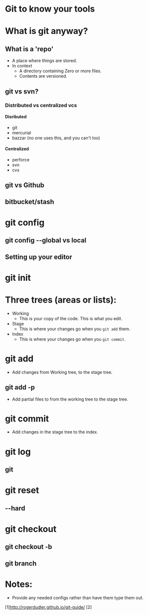 # Git to know your tools

# What is git anyway?
## What is a 'repo'
- A place where things are stored.
- In context
    + A directory containing Zero or more files.
    + Contents are versioned.

## git vs svn?
### Distributed vs centralized vcs
#### Disributed
- git
- mercurial
- bazzar (no one uses this, and you can't too)

#### Centralized
- perforce
- svn
- cvs


## git vs Github
## bitbucket/stash

# git config
## git config --global vs local
## Setting up your editor


# git init

# Three trees (areas or lists):
- Working
    + This is your copy of the code. This is what you edit.
- Stage
    + This is where your changes go when you `git add` them.
- Index
    + This is where your changes go when you `git commit`.

# git add
- Add changes from Working tree, to the stage tree.
## git add -p
- Add partial files to from the working tree to the stage tree.

# git commit
- Add changes in the stage tree to the index.

# git log
## git 

# git reset
## --hard

# git checkout
## git checkout -b
## git branch



# Notes:
- Provide any needed configs rather than have them type them out.



[1]http://rogerdudler.github.io/git-guide/
[2]